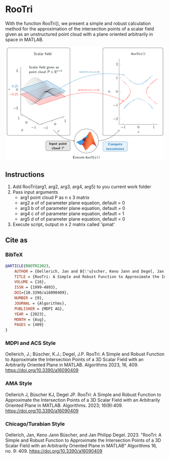 # RooTri
With the function RooTri(), we present a simple and robust calculation method for the approximation of the intersection points of a scalar field given as an unstructured point cloud with a plane oriented arbitrarily in space in MATLAB. 

![RooTri Graphical Abstract](RooTriGraphicalAbstract.PNG)

## Instructions
1. Add RooTri(arg1, arg2, arg3, arg4, arg5) to you current work folder
2. Pass input arguments
   - arg1   point cloud P as n x 3 matrix
   - arg2   a of of parameter plane equation, default = 0    
   - arg3   b of of parameter plane equation, default = 0  
   - arg4   c of of parameter plane equation, default = 1  
   - arg5   d of of parameter plane equation, default = 0
3. Execute script, output m x 2 matrix called 'ipmat'

## Cite as
### BibTeX

```bibtex
@ARTICLE{ROOTRI2023, 
    AUTHOR = {Oellerich, Jan and B{\"u}scher, Keno Jann and Degel, Jan Philipp}, 
    TITLE = {RooTri: A Simple and Robust Function to Approximate the Intersection Points of a 3D Scalar Field with an Arbitrarily Oriented Plane in MATLAB}, 
    VOLUME = {16}, 
    ISSN = {1999-4893}, 
    DOI={10.3390/a16090409}, 
    NUMBER = {9}, 
    JOURNAL = {Algorithms}, 
    PUBLISHER = {MDPI AG}, 
    YEAR = {2023}, 
    MONTH = {Aug}, 
    PAGES = {409} 
}
```

### MDPI and ACS Style
Oellerich, J.; Büscher, K.J.; Degel, J.P. RooTri: A Simple and Robust Function to Approximate the Intersection Points of a 3D Scalar Field with an Arbitrarily Oriented Plane in MATLAB. Algorithms 2023, 16, 409. https://doi.org/10.3390/a16090409 

### AMA Style
Oellerich J, Büscher KJ, Degel JP. RooTri: A Simple and Robust Function to Approximate the Intersection Points of a 3D Scalar Field with an Arbitrarily Oriented Plane in MATLAB. Algorithms. 2023; 16(9):409. https://doi.org/10.3390/a16090409 

### Chicago/Turabian Style
Oellerich, Jan, Keno Jann Büscher, and Jan Philipp Degel. 2023. "RooTri: A Simple and Robust Function to Approximate the Intersection Points of a 3D Scalar Field with an Arbitrarily Oriented Plane in MATLAB" Algorithms 16, no. 9: 409. https://doi.org/10.3390/a16090409
